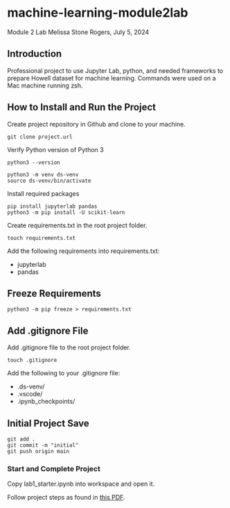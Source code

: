 # machine-learning-module2lab
Module 2 Lab
Melissa Stone Rogers, July 5, 2024

## Introduction
Professional project to use Jupyter Lab, python, and needed frameworks to prepare Howell dataset for machine learning.
Commands were used on a Mac machine running zsh.  

## How to Install and Run the Project
Create project repository in Github and clone to your machine.

```
git clone project.url
```
Verify Python version of Python 3
```
python3 --version

```
```
python3 -m venv ds-venv
source ds-venv/bin/activate
```

Install required packages 
```
pip install jupyterlab pandas
python3 -m pip install -U scikit-learn
```

Create requirements.txt in the root project folder. 
```
touch requirements.txt
```
Add the following requirements into requirements.txt:
- jupyterlab 
- pandas

## Freeze Requirements

```
python3 -m pip freeze > requirements.txt
```

## Add .gitignore File
Add .gitignore file to the root project folder. 
```
touch .gitignore
```
Add the following to your .gitignore file: 
- .ds-venv/
- .vscode/
- .ipynb_checkpoints/

## Initial Project Save
```
git add .
git commit -m "initial"                         
git push origin main
```
### Start and Complete Project 
Copy lab1_starter.ipynb into workspace and open it. 

Follow project steps as found in [this PDF](https://github.com/meldstonerogers/machine-learning-module1lab/blob/main/Lab%20W1%20scikit.pdf).
